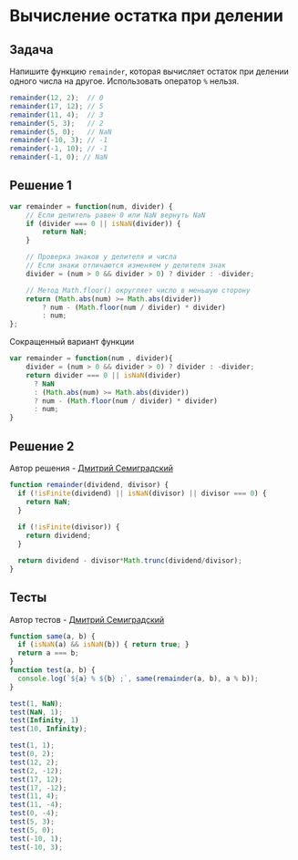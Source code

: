 # Вычисление остатка при делении
## Задача
Напишите функцию `remainder`, которая вычисляет остаток при делении одного числа на другое. Использовать оператор `%` нельзя.
```javascript
remainder(12, 2);  // 0
remainder(17, 12); // 5
remainder(11, 4);  // 3
remainder(5, 3);   // 2
remainder(5, 0);   // NaN
remainder(-10, 3); // -1
remainder(-1, 10); // -1
remainder(-1, 0); // NaN
```

## Решение 1
```javascript
var remainder = function(num, divider) {
	// Если делитель равен 0 или NaN вернуть NaN
	if (divider === 0 || isNaN(divider)) {
		return NaN;
	}

	// Проверка знаков у делителя и числа
	// Если знаки отличаются изменяем у делителя знак
	divider = (num > 0 && divider > 0) ? divider : -divider;

	// Метод Math.floor() округляет число в меньшую сторону
	return (Math.abs(num) >= Math.abs(divider)) 
		? num - (Math.floor(num / divider) * divider)
		: num;
};
```
Сокращенный вариант функции
```javascript
var remainder = function(num , divider){
	divider = (num > 0 && divider > 0) ? divider : -divider;
	return divider === 0 || isNaN(divider)
	  ? NaN 
	  : (Math.abs(num) >= Math.abs(divider)) 
  	  ? num - (Math.floor(num / divider) * divider) 
  	  : num;
}
```

## Решение 2
Автор решения - [Дмитрий Семиградский](https://github.com/Semigradsky)

```javascript
function remainder(dividend, divisor) {
  if (!isFinite(dividend) || isNaN(divisor) || divisor === 0) {
    return NaN;
  }
  
  if (!isFinite(divisor)) {
    return dividend;
  }

  return dividend - divisor*Math.trunc(dividend/divisor);
}
```

## Тесты
Автор тестов - [Дмитрий Семиградский](https://github.com/Semigradsky)

```javascript
function same(a, b) {
  if (isNaN(a) && isNaN(b)) { return true; }
  return a === b;
}
function test(a, b) {
  console.log(`${a} % ${b} ;`, same(remainder(a, b), a % b));
}

test(1, NaN);
test(NaN, 1);
test(Infinity, 1)
test(10, Infinity);

test(1, 1);
test(0, 2);
test(12, 2);
test(2, -12);
test(17, 12);
test(17, -12);
test(11, 4);
test(11, -4);
test(0, -4);
test(5, 3);
test(5, 0);
test(-10, 1);
test(-10, 3);
```